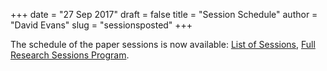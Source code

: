 +++
date = "27 Sep 2017"
draft = false
title = "Session Schedule"
author = "David Evans"
slug = "sessionsposted"
+++

The schedule of the paper sessions is now available: [List of
Sessions](/sessions), [Full Research Sessions
Program](/fullsessions). 